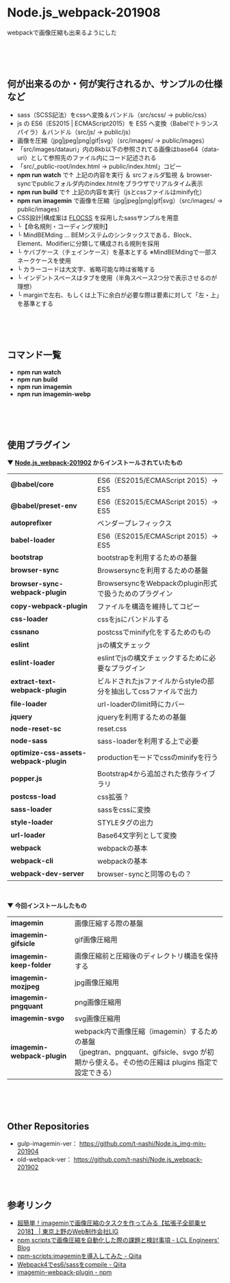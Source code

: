 # Node.js_webpack-201908
webpackで画像圧縮も出来るようにした

<br><br><br>


## 何が出来るのか・何が実行されるか、サンプルの仕様など
* sass（SCSS記法）をcssへ変換＆バンドル（src/scss/ → public/css）
* js の ES6（ES2015 | ECMAScript2015）を ES5 へ変換（Babelでトランスパイラ）＆バンドル（src/js/ → public/js）
* 画像を圧縮（jpg|jpeg|png|gif|svg）（src/images/ → public/images）
* 「src/images/datauri」内の8kb以下の参照されてる画像はbase64（data-uri）として参照先のファイル内にコード記述される
* 「src/_public-root/index.html → public/index.html」コピー
* **npm run watch** で↑ 上記の内容を実行 ＆ srcフォルダ監視 ＆ browser-syncでpublicフォルダ内のindex.htmlをブラウザでリアルタイム表示
* **npm run build** で↑ 上記の内容を実行（jsとcssファイルはminify化）
* **npm run imagemin** で画像を圧縮（jpg|jpeg|png|gif|svg）（src/images/ → public/images）
* CSS設計|構成案は [FLOCSS](https://github.com/hiloki/flocss) を採用したsassサンプルを用意
* └【命名規則・コーディング規則】
* └ MindBEMding … BEMシステムのシンタックスである、Block、Element、Modifierに分類して構成される規則を採用
* └ ケバブケース（チェインケース）を基本とする ※MindBEMdingで一部スネークケースを使用
* └ カラーコードは大文字、省略可能な時は省略する
* └ インデントスペースはタブを使用（半角スペース2つ分で表示させるのが理想）
* └ marginで左右、もしくは上下に余白が必要な際は要素に対して「左・上」を基準とする

<br><br><br>


## コマンド一覧
* **npm run watch**
* **npm run build**
* **npm run imagemin**
* **npm run imagemin-webp**

<br><br><br>






## 使用プラグイン
**▼ [Node.js_webpack-201902](https://github.com/t-nashi/Node.js_webpack-201902) からインストールされていたもの**
<table>
	<tr>
		<td><b>@babel/core</b></td>
		<td>ES6（ES2015/ECMAScript 2015）→ ES5</td>
	</tr>
	<tr>
		<td><b>@babel/preset-env</b></td>
		<td>ES6（ES2015/ECMAScript 2015）→ ES5</td>
	</tr>
	<tr>
		<td><b>autoprefixer</b></td>
		<td>ベンダープレフィックス</td>
	</tr>
	<tr>
		<td><b>babel-loader</b></td>
		<td>ES6（ES2015/ECMAScript 2015）→ ES5</td>
	</tr>
	<tr>
		<td><b>bootstrap</b></td>
		<td>bootstrapを利用するための基盤</td>
	</tr>
	<tr>
		<td><b>browser-sync</b></td>
		<td>Browsersyncを利用するための基盤</td>
	</tr>
	<tr>
		<td><b>browser-sync-webpack-plugin</b></td>
		<td>BrowsersyncをWebpackのplugin形式で扱うためのプラグイン</td>
	</tr>
	<tr>
		<td><b>copy-webpack-plugin</b></td>
		<td>ファイルを構造を維持してコピー</td>
	</tr>
	<tr>
		<td><b>css-loader</b></td>
		<td>cssをjsにバンドルする</td>
	</tr>
	<tr>
		<td><b>cssnano</b></td>
		<td>postcssでminify化をするためのもの</td>
	</tr>
	<tr>
		<td><b>eslint</b></td>
		<td>jsの構文チェック</td>
	</tr>
	<tr>
		<td><b>eslint-loader</b></td>
		<td>eslintでjsの構文チェックするために必要なプラグイン</td>
	</tr>
	<tr>
		<td><b>extract-text-webpack-plugin</b></td>
		<td>ビルドされたjsファイルからstyleの部分を抽出してcssファイルで出力</td>
	</tr>
	<tr>
		<td><b>file-loader</b></td>
		<td>url-loaderのlimit時にカバー</td>
	</tr>
	<tr>
		<td><b>jquery</b></td>
		<td>jqueryを利用するための基盤</td>
	</tr>
	<tr>
		<td><b>node-reset-sc</b></td>  
		<td>reset.css</td>
	</tr>
	<tr>
		<td><b>node-sass</b></td>
		<td>sass-loaderを利用する上で必要</td>
	</tr>
	<tr>
		<td><b>optimize-css-assets-webpack-plugin</b></td>
		<td>productionモードでcssのminifyを行う</td>
	</tr>
	<tr>
		<td><b>popper.js</b></td>
		<td>Bootstrap4から追加された依存ライブラリ</td>
	</tr>
	<tr>
		<td><b>postcss-load</b></td>  
		<td>css拡張？</td>
	</tr>
	<tr>
		<td><b>sass-loader</b></td>
		<td>sassをcssに変換</td>
	</tr>
	<tr>
		<td><b>style-loader</b></td>
		<td>STYLEタグの出力</td>
	</tr>
	<tr>
		<td><b>url-loader</b></td>
		<td>Base64文字列として変換</td>
	</tr>
	<tr>
		<td><b>webpack</b></td>
		<td>webpackの基本</td>
	</tr>
	<tr>
		<td><b>webpack-cli</b></td>
		<td>webpackの基本</td>
	</tr>
	<tr>
		<td><b>webpack-dev-server</b></td>
		<td>browser-syncと同等のもの？</td>
	</tr>
</table>

<br>

**▼ 今回インストールしたもの**
<table>
	<tr>
		<td><b>imagemin</b></td>
		<td>画像圧縮する際の基盤</td>
	</tr>
	<tr>
		<td><b>imagemin-gifsicle</b></td>
		<td>gif画像圧縮用</td>
	</tr>
	<tr>
		<td><b>imagemin-keep-folder</b></td>
		<td>画像圧縮前と圧縮後のディレクトリ構造を保持する</td>
	</tr>
	<tr>
		<td><b>imagemin-mozjpeg</b></td>
		<td>jpg画像圧縮用</td>
	</tr>
	<tr>
		<td><b>imagemin-pngquant</b></td>
		<td>png画像圧縮用</td>
	</tr>
	<tr>
		<td><b>imagemin-svgo</b></td>
		<td>svg画像圧縮用</td>
	</tr>
	<tr>
		<td><b>imagemin-webpack-plugin</b></td>
		<td>
			webpack内で画像圧縮（imagemin）するための基盤<br>
			（jpegtran、pngquant、gifsicle、svgo が初期から使える。その他の圧縮は plugins 指定で設定できる）
		</td>
	</tr>
</table>

<br><br><br>



## Other Repositories
* gulp-imagemin-ver： https://github.com/t-nashi/Node.js_img-min-201904
* old-webpack-ver： https://github.com/t-nashi/Node.js_webpack-201902
<br><br><br>



## 参考リンク
* [超簡単！imageminで画像圧縮のタスクを作ってみる【拡張子全部乗せ2018】 | 東京上野のWeb制作会社LIG](https://liginc.co.jp/412075)
* [npm scriptsで画像圧縮を自動化した際の課題と検討事項 - LCL Engineers&#39; Blog](https://techblog.lclco.com/entry/2018/08/31/180000)
* [npm-scripts:imageminを導入してみた - Qiita](https://qiita.com/k-gen/items/79812b04593b233b1ac1)
* [Webpack4でes6/sassをcompile - Qiita](https://qiita.com/macotok/items/c4df30baf29ee4b9bc5e)
* [imagemin-webpack-plugin  -  npm](https://www.npmjs.com/package/imagemin-webpack-plugin)
<br><br><br>
